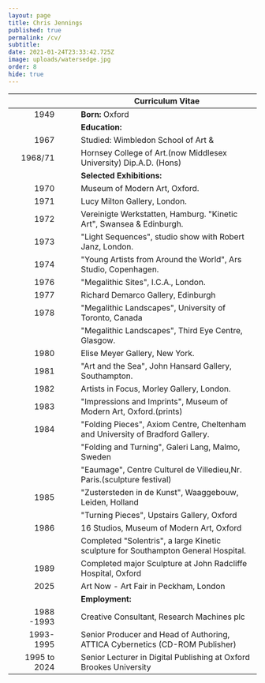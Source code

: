 ```yaml
---
layout: page
title: Chris Jennings
published: true
permalink: /cv/
subtitle: 
date: 2021-01-24T23:33:42.725Z
image: uploads/watersedge.jpg
order: 8
hide: true
---
```

|              	|  &nbsp;&nbsp;&nbsp;&nbsp;&nbsp; | **Curriculum Vitae**                                                                	|
|-------------:	|:------:	|------------------------------------------------------------------------------------	|
|         1949 	|      	| **Born:** Oxford                                                                   	|
|              	|      	| **Education:**                                                                     	|
|         1967 	|      	| Studied: Wimbledon School of Art &                                                 	|
|      1968/71 	|      	| Hornsey College of Art.(now Middlesex University) Dip.A.D. (Hons)                  	|
|              	|      	| **Selected Exhibitions:**                                                          	|
|         1970 	|      	| Museum of Modern Art, Oxford.                                                      	|
|         1971 	|      	| Lucy Milton Gallery, London.                                                       	|
|         1972 	|      	| Vereinigte Werkstatten, Hamburg. "Kinetic Art", Swansea & Edinburgh.               	|
|         1973 	|      	| "Light Sequences", studio show with Robert Janz, London.                           	|
|         1974 	|      	| "Young Artists from Around the World", Ars Studio, Copenhagen.                     	|
|         1976 	|      	| "Megalithic Sites", I.C.A., London.                                                	|
|         1977 	|      	| Richard Demarco Gallery, Edinburgh                                                 	|
|         1978 	|      	| "Megalithic Landscapes", University of Toronto, Canada                             	|
|              	|      	| "Megalithic Landscapes", Third Eye Centre, Glasgow.                                	|
|         1980 	|      	| Elise Meyer Gallery, New York.                                                     	|
|         1981 	|      	| "Art and the Sea", John Hansard Gallery, Southampton.                              	|
|         1982 	|      	| Artists in Focus, Morley Gallery, London.                                          	|
|         1983 	|      	| "Impressions and Imprints", Museum of Modern Art, Oxford.(prints)                  	|
|         1984 	|      	| "Folding Pieces", Axiom Centre, Cheltenham and University of Bradford Gallery.     	|
|              	|      	| "Folding and Turning", Galeri Lang, Malmo, Sweden                                  	|
|              	|      	| "Eaumage", Centre Culturel de Villedieu,Nr. Paris.(sculpture festival)             	|
|         1985 	|      	| "Zustersteden in de Kunst", Waaggebouw, Leiden, Holland                            	|
|              	|      	| "Turning Pieces", Upstairs Gallery, Oxford                                         	|
|         1986 	|      	| 16 Studios, Museum of Modern Art, Oxford                                           	|
|              	|      	| Completed "Solentris", a large Kinetic sculpture for Southampton General Hospital. 	|
|         1989 	|      	| Completed major Sculpture at John Radcliffe Hospital, Oxford                       	|
|         2025 	|      	| Art Now - Art Fair in Peckham, London                	                                |
|              	|      	| **Employment:**                                                                    	|
|   1988 -1993 	|      	| Creative Consultant, Research Machines plc                                         	|
|    1993-1995 	|      	| Senior Producer and Head of Authoring, ATTICA Cybernetics (CD-ROM Publisher)       	|
| 1995 to 2024 	|      	| Senior Lecturer in Digital Publishing at Oxford Brookes University                 	|